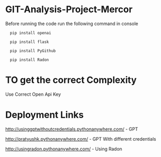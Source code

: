 # GIT-Analysis-Project-Mercor
Before running the code run the following command in console
          
      pip install openai
          
      pip install flask
          
      pip install PyGithub
        
      pip install Radon

# TO get the correct Complexity
Use Correct Open Api Key

# Deployment Links

http://usinggptwithoutcredentials.pythonanywhere.com/  -  GPT

http://pratyushk.pythonanywhere.com/  -  GPT With different credentials

http://usingradon.pythonanywhere.com/   -  Using Radon
